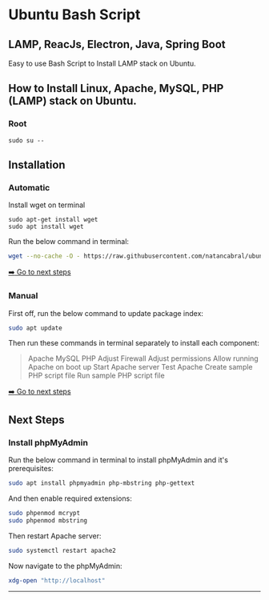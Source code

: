 # Ubuntu Bash Script 
## LAMP, ReacJs, Electron, Java, Spring Boot
Easy to use Bash Script to Install LAMP stack on Ubuntu. 

## How to Install Linux, Apache, MySQL, PHP (LAMP) stack on Ubuntu.

### Root

```
sudo su --
```

## Installation

### Automatic

Install wget on terminal

```
sudo apt-get install wget
sudo apt install wget
```

Run the below command in terminal:

```bash
wget --no-cache -O - https://raw.githubusercontent.com/natancabral/ubuntu-bash-script-config-lamp/main/lamp.sh | bash
```

[:arrow_right: Go to next steps](#next-steps)

### Manual

First off, run the below command to update package index:

```bash
sudo apt update
```

Then run these commands in terminal separately to install each component:

> Apache
> MySQL
> PHP
> Adjust Firewall
> Adjust permissions
> Allow running Apache on boot up
> Start Apache server
> Test Apache
> Create sample PHP script file
> Run sample PHP script file

[:arrow_right: Go to next steps](#next-steps)

## Next Steps

### Install phpMyAdmin

Run the below command in terminal to install phpMyAdmin and it's prerequisites:

```bash
sudo apt install phpmyadmin php-mbstring php-gettext
```

And then enable required extensions:

```bash
sudo phpenmod mcrypt
sudo phpenmod mbstring
```
Then restart Apache server:

```bash
sudo systemctl restart apache2
```

Now navigate to the phpMyAdmin:

```bash
xdg-open "http://localhost"
```

---
